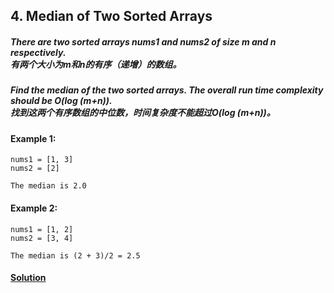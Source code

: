 ## 4. Median of Two Sorted Arrays

##### There are two sorted arrays nums1 and nums2 of size m and n respectively.<br>有两个大小为m和n的有序（递增）的数组。

##### Find the median of the two sorted arrays. The overall run time complexity should be O(log (m+n)).<br>找到这两个有序数组的中位数，时间复杂度不能超过O(log (m+n))。

#### Example 1:
    nums1 = [1, 3]
    nums2 = [2]
    
    The median is 2.0



#### Example 2:
    nums1 = [1, 2]
    nums2 = [3, 4]
     
    The median is (2 + 3)/2 = 2.5

#### [Solution](https://github.com/Jucongyuan/LeetCode_Java/blob/master/src/com/jucongyuan/hard/_0004/Solution.java)